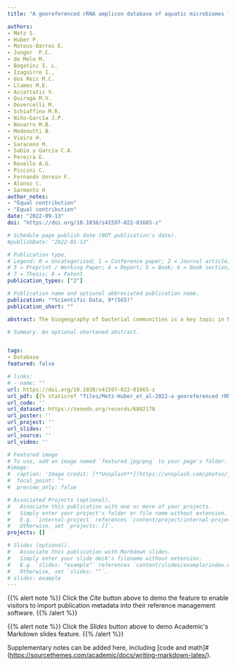 ```yaml
---
title: "A georeferenced rRNA amplicon database of aquatic microbiomes from South america"

authors:
- Metz S.
- Huber P.
- Mateus-Barros E.
- Junger  P.C.
- de Melo M.
- Bagatini I. L.
- Izaguirre I., 
- dos Reis M.C.
- Llames M.E. 
- Accattatis V.
- Quiroga M.V. 
- Devercelli M. 
- Schiaffino M.R. 
- Niño-García J.P. 
- Navarro M.B.
- Modenutti B.
- Vieira H.
- Saraceno M.
- Sabio y García C.A.
- Pereira E.
- Revello A.G. 
- Piccini C. 
- Fernando Unrein F. 
- Alonso C. 
- Sarmento H
author_notes:
- "Equal contribution"
- "Equal contribution"
date: "2022-09-13"
doi: "https://doi.org/10.1038/s41597-022-01665-z"

# Schedule page publish date (NOT publication's date).
#publishDate: "2022-01-13"

# Publication type.
# Legend: 0 = Uncategorized; 1 = Conference paper; 2 = Journal article;
# 3 = Preprint / Working Paper; 4 = Report; 5 = Book; 6 = Book section;
# 7 = Thesis; 8 = Patent
publication_types: ["2"]

# Publication name and optional abbreviated publication name.
publication: "*Scientific Data, 9*(565)"
publication_short: ""

abstract: The biogeography of bacterial communities is a key topic in Microbial Ecology. Regarding continental water, most studies are carried out in the northern hemisphere, leaving a gap on microorganism’s diversity patterns on a global scale. South America harbours approximately one third of the world’s total freshwater resources, and is one of these understudied regions. To fill this gap, we compiled 16S rRNA amplicon sequencing data of microbial communities across South America continental water ecosystems, presenting the first database µSudAqua[db]. The database contains over 866 georeferenced samples from 9 different ecoregions with contextual environmental information. For its integration and validation we constructed a curated database (µSudAqua[db.sp]) using samples sequenced by Illumina MiSeq platform with commonly used prokaryote universal primers. This comprised ~60% of the total georeferenced samples of the µSudAqua[db]. This compilation was carried out in the scope of the µSudAqua collaborative network and represents one of the most complete databases of continental water microbial communities from South America.

# Summary. An optional shortened abstract.


tags:
- Database
featured: false

# links:
# - name: ""
url: https://doi.org/10.1038/s41597-022-01665-z
url_pdf: {{% staticref "files/Metz-Huber_et_al-2022-a georeferenced rRNA amplicon database of aquatic microbiomes from South America.pdf" "newtab" %}}
url_code: ''
url_dataset: https://zenodo.org/records/6802178
url_poster: ''
url_project: ''
url_slides: ''
url_source: ''
url_video: ''

# Featured image
# To use, add an image named `featured.jpg/png` to your page's folder. 
#image:
#  caption: 'Image credit: [**Unsplash**](https://unsplash.com/photos/jdD8gXaTZsc)'
#  focal_point: ""
#  preview_only: false

# Associated Projects (optional).
#   Associate this publication with one or more of your projects.
#   Simply enter your project's folder or file name without extension.
#   E.g. `internal-project` references `content/project/internal-project/index.md`.
#   Otherwise, set `projects: []`.
projects: []

# Slides (optional).
#   Associate this publication with Markdown slides.
#   Simply enter your slide deck's filename without extension.
#   E.g. `slides: "example"` references `content/slides/example/index.md`.
#   Otherwise, set `slides: ""`.
# slides: example
---
```


{{% alert note %}}
Click the *Cite* button above to demo the feature to enable visitors to import publication metadata into their reference management software.
{{% /alert %}}

{{% alert note %}}
Click the *Slides* button above to demo Academic's Markdown slides feature.
{{% /alert %}}

Supplementary notes can be added here, including [code and math]#(https://sourcethemes.com/academic/docs/writing-markdown-latex/).
